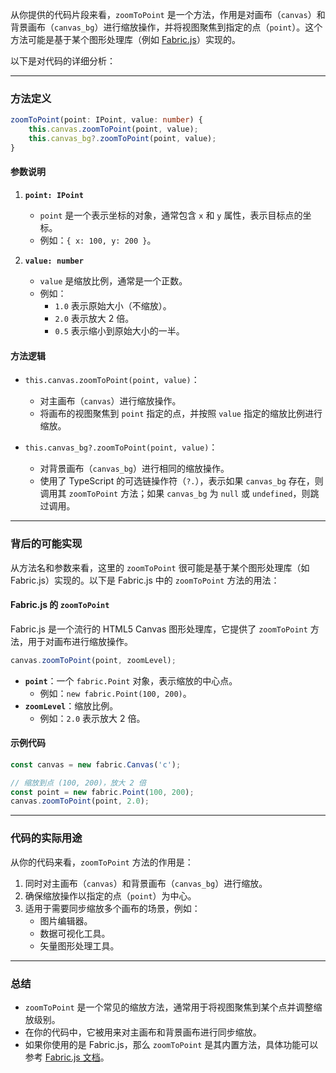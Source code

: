 从你提供的代码片段来看，`zoomToPoint` 是一个方法，作用是对画布（`canvas`）和背景画布（`canvas_bg`）进行缩放操作，并将视图聚焦到指定的点（`point`）。这个方法可能是基于某个图形处理库（例如 [Fabric.js](http://fabricjs.com/)）实现的。

以下是对代码的详细分析：

---

### 方法定义
```typescript
zoomToPoint(point: IPoint, value: number) {
    this.canvas.zoomToPoint(point, value);
    this.canvas_bg?.zoomToPoint(point, value);
}
```

#### 参数说明
1. **`point: IPoint`**
   - `point` 是一个表示坐标的对象，通常包含 `x` 和 `y` 属性，表示目标点的坐标。
   - 例如：`{ x: 100, y: 200 }`。

2. **`value: number`**
   - `value` 是缩放比例，通常是一个正数。
   - 例如：
     - `1.0` 表示原始大小（不缩放）。
     - `2.0` 表示放大 2 倍。
     - `0.5` 表示缩小到原始大小的一半。

#### 方法逻辑
- `this.canvas.zoomToPoint(point, value)`：
  - 对主画布（`canvas`）进行缩放操作。
  - 将画布的视图聚焦到 `point` 指定的点，并按照 `value` 指定的缩放比例进行缩放。

- `this.canvas_bg?.zoomToPoint(point, value)`：
  - 对背景画布（`canvas_bg`）进行相同的缩放操作。
  - 使用了 TypeScript 的可选链操作符（`?.`），表示如果 `canvas_bg` 存在，则调用其 `zoomToPoint` 方法；如果 `canvas_bg` 为 `null` 或 `undefined`，则跳过调用。

---

### 背后的可能实现
从方法名和参数来看，这里的 `zoomToPoint` 很可能是基于某个图形处理库（如 Fabric.js）实现的。以下是 Fabric.js 中的 `zoomToPoint` 方法的用法：

#### Fabric.js 的 `zoomToPoint`
Fabric.js 是一个流行的 HTML5 Canvas 图形处理库，它提供了 `zoomToPoint` 方法，用于对画布进行缩放操作。

```javascript
canvas.zoomToPoint(point, zoomLevel);
```

- **`point`**：一个 `fabric.Point` 对象，表示缩放的中心点。
  - 例如：`new fabric.Point(100, 200)`。
- **`zoomLevel`**：缩放比例。
  - 例如：`2.0` 表示放大 2 倍。

#### 示例代码
```javascript
const canvas = new fabric.Canvas('c');

// 缩放到点 (100, 200)，放大 2 倍
const point = new fabric.Point(100, 200);
canvas.zoomToPoint(point, 2.0);
```

---

### 代码的实际用途
从你的代码来看，`zoomToPoint` 方法的作用是：
1. 同时对主画布（`canvas`）和背景画布（`canvas_bg`）进行缩放。
2. 确保缩放操作以指定的点（`point`）为中心。
3. 适用于需要同步缩放多个画布的场景，例如：
   - 图片编辑器。
   - 数据可视化工具。
   - 矢量图形处理工具。

---

### 总结
- `zoomToPoint` 是一个常见的缩放方法，通常用于将视图聚焦到某个点并调整缩放级别。
- 在你的代码中，它被用来对主画布和背景画布进行同步缩放。
- 如果你使用的是 Fabric.js，那么 `zoomToPoint` 是其内置方法，具体功能可以参考 [Fabric.js 文档](http://fabricjs.com/docs/)。
